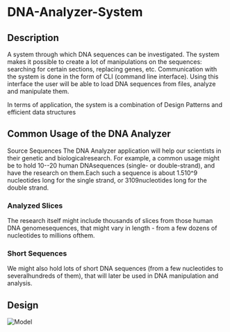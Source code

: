 # DNA-Analyzer-System
## Description
A system through which DNA sequences can be investigated.
The system makes it possible to create a lot of manipulations on the sequences: searching for certain sections, replacing genes, etc.
Communication with the system is done in the form of CLI (command line interface). Using this interface the user will be able to load DNA sequences from files, analyze and manipulate them.

In terms of application, the system is a combination of Design Patterns and efficient data structures



## Common Usage of the DNA Analyzer
Source Sequences The DNA Analyzer application will help our scientists in their genetic and biologicalresearch. For example, a common usage might be to hold 10--20 human DNAsequences (single- or double-strand), and have the research on them.Each such a sequence is about 1.510^9 nucleotides long for the single strand, or 3109nucleotides long for the double strand.
### Analyzed Slices
The research itself might include thousands of slices from those human DNA genomesequences, that might vary in length - from a few dozens of nucleotides to millions ofthem.
### Short Sequences
We might also hold lots of short DNA sequences (from a few nucleotides to severalhundreds of them), that will later be used in DNA manipulation and analysis.

## Design 
![Model](https://user-images.githubusercontent.com/57355251/117072703-8c172400-ad39-11eb-911f-501c95bfcb83.png)
